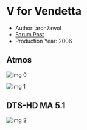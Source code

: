 # V for Vendetta

* Author: aron7awol
* [Forum Post](https://www.avsforum.com/threads/bass-eq-for-filtered-movies.2995212/post-56975356)
* Production Year: 2006

## Atmos

![img 0](https://i.imgur.com/XzNQEy2.jpg)

![img 1](https://i.imgur.com/ZR5DbNT.png)

## DTS-HD MA 5.1

![img 2](https://i.imgur.com/sanofSR.jpg)

